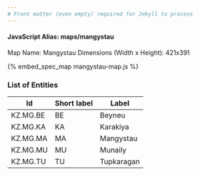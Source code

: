 ```yaml
---
# Front matter (even empty) required for Jekyll to process
---
```


#### JavaScript Alias: maps/mangystau

Map Name: Mangystau
Dimensions (Width x Height): 421x391



{% embed_spec_map mangystau-map.js %}

### List of Entities

 Id | Short label | Label
---|---|---
KZ.MG.BE|BE|Beyneu
KZ.MG.KA|KA|Karakiya
KZ.MG.MA|MA|Mangystau
KZ.MG.MU|MU|Munaily
KZ.MG.TU|TU|Tupkaragan